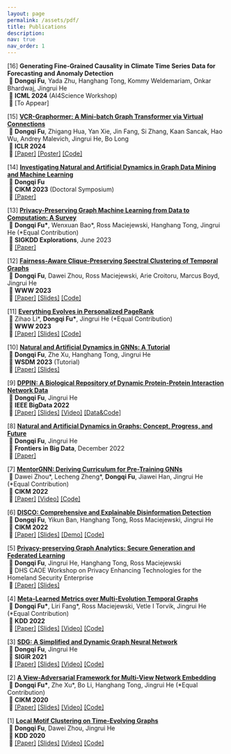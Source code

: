 ```yaml
---
layout: page
permalink: /assets/pdf/
title: Publications
description:
nav: true
nav_order: 1
---
```


<!---
<div style="max-width: 100%; text-align: center;">
  <a href="https://dongqifu.github.io/assets/img/research_scope.png">
  <img src="https://dongqifu.github.io/assets/img/research_scope.png" alt="My Current Research Scope (Stay Tuned)" style="width: 100%; height: auto;">
  </a>
  <p style="font-style: normal;">Graph AI Development</p>
</div>
-->

[16] **Generating Fine-Grained Causality in Climate Time Series Data for Forecasting and Anomaly Detection**\
&nbsp;🔹 **Dongqi Fu**, Yada Zhu, Hanghang Tong, Kommy Weldemariam, Onkar Bhardwaj, Jingrui He\
&nbsp;🔹 **ICML 2024** (AI4Science Workshop)\
&nbsp;🔹 [To Appear]
  
<p> </p>
<p> </p>

[15] [**VCR-Graphormer: A Mini-batch Graph Transformer via Virtual Connections**](https://github.com/DongqiFu/VCR-Graphormer)\
&nbsp;🔹 **Dongqi Fu**, Zhigang Hua, Yan Xie, Jin Fang, Si Zhang, Kaan Sancak, Hao Wu, Andrey Malevich, Jingrui He, Bo Long\
&nbsp;🔹 **ICLR 2024**\
&nbsp;🔹 [[Paper]](https://arxiv.org/pdf/2403.16030.pdf) [[Poster]](https://github.com/DongqiFu/VCR-Graphormer/blob/main/poster.png) [[Code]](https://github.com/DongqiFu/VCR-Graphormer)

<p>  </p>

[14] [**Investigating Natural and Artificial Dynamics in Graph Data Mining and Machine Learning**](https://dl.acm.org/doi/10.1145/3583780.3616007)\
&nbsp;🔹 **Dongqi Fu**\
&nbsp;🔹 **CIKM 2023** (Doctoral Symposium)\
&nbsp;🔹 [[Paper]](https://dl.acm.org/doi/pdf/10.1145/3583780.3616007?casa_token=hRzfvZ6LFU8AAAAA:qzcokEzmjVfCTxmd435ynKKH-_Ttt6LcTtPQ4J55B-OCvQGBeNhu_XYZHIcEXkxPL4-hnB0nACOM)

<p>  </p>

[13] [**Privacy-Preserving Graph Machine Learning from Data to Computation: A Survey**](https://dl.acm.org/doi/10.1145/3606274.3606280)\
&nbsp;🔹 **Dongqi Fu\***, Wenxuan Bao\*, Ross Maciejewski, Hanghang Tong, Jingrui He (\*Equal Contribution)\
&nbsp;🔹 **SIGKDD Explorations**, June 2023\
&nbsp;🔹 [[Paper]](https://dl.acm.org/doi/pdf/10.1145/3606274.3606280)

<p>  </p>

[12] [**Fairness-Aware Clique-Preserving Spectral Clustering of Temporal Graphs**](https://github.com/DongqiFu/F-SEGA)\
&nbsp;🔹 **Dongqi Fu**, Dawei Zhou, Ross Maciejewski, Arie Croitoru, Marcus Boyd, Jingrui He\
&nbsp;🔹 **WWW 2023**\
&nbsp;🔹 [[Paper]](https://dongqifu.github.io/assets/pdf/F-SEGA.pdf) [[Slides]](https://github.com/DongqiFu/F-SEGA/blob/main/slides/WWW'23_F_SEGA_Presentation_Slides.pdf) [[Code]](https://github.com/DongqiFu/F-SEGA/tree/main/code)

<p>  </p>

[11] [**Everything Evolves in Personalized PageRank**](https://github.com/DongqiFu/EvePPR)\
&nbsp;🔹 Zihao Li\*, **Dongqi Fu\***, Jingrui He (\*Equal Contribution)\
&nbsp;🔹 **WWW 2023**\
&nbsp;🔹 [[Paper]](https://dongqifu.github.io/assets/pdf/EvePPR.pdf) [[Slides]](https://github.com/DongqiFu/EvePPR/blob/main/slides/WWW'23_EvePPR_Presentation_Slides.pdf) [[Code]](https://github.com/DongqiFu/EvePPR/tree/main/code)

<p>  </p>

[10] [**Natural and Artificial Dynamics in GNNs: A Tutorial**](https://github.com/DongqiFu/Natural-and-Artificial-Dynamics-in-GNNs-A-Tutorial)\
&nbsp;🔹 **Dongqi Fu**, Zhe Xu, Hanghang Tong, Jingrui He\
&nbsp;🔹 **WSDM 2023** (Tutorial)\
&nbsp;🔹 [[Paper]](https://dongqifu.github.io/assets/pdf/WSDM-Tutorial-Paper.pdf) [[Slides]](https://github.com/DongqiFu/Natural-and-Artificial-Dynamics-in-GNNs-A-Tutorial/blob/main/WSDM'23%20Tutorial%200227.pdf)

<p>  </p>

[9] [**DPPIN: A Biological Repository of Dynamic Protein-Protein Interaction Network Data**](https://github.com/DongqiFu/DPPIN)\
&nbsp;🔹 **Dongqi Fu**, Jingrui He\
&nbsp;🔹 **IEEE BigData 2022**\
&nbsp;🔹 [[Paper]](https://dongqifu.github.io/assets/pdf/DPPIN.pdf) [[Slides]](https://github.com/DongqiFu/DPPIN/blob/main/IEEE%20BigData'22_DPPIN_Presentation_Slides.pdf) [[Video]](https://ieeecps.org/files/zlu1YJ8c0HLbvS3sNNx3W) [[Data&Code]](https://github.com/DongqiFu/DPPIN)

<p>  </p>

[8] [**Natural and Artificial Dynamics in Graphs: Concept, Progress, and Future**](https://www.frontiersin.org/articles/10.3389/fdata.2022.1062637/full)\
&nbsp;🔹 **Dongqi Fu**, Jingrui He\
&nbsp;🔹 **Frontiers in Big Data**, December 2022\
&nbsp;🔹 [[Paper]](https://dongqifu.github.io/assets/pdf/fdata-05-1062637.pdf)

<p>  </p>

[7] [**MentorGNN: Deriving Curriculum for Pre-Training GNNs**](https://dl.acm.org/doi/abs/10.1145/3511808.3557393)\
&nbsp;🔹 Dawei Zhou\*, Lecheng Zheng\*, **Dongqi Fu**, Jiawei Han, Jingrui He (\*Equal Contribution)\
&nbsp;🔹 **CIKM 2022**\
&nbsp;🔹 [[Paper]](https://arxiv.org/pdf/2208.09905.pdf) [[Video]](https://dl.acm.org/action/downloadSupplement?doi=10.1145%2F3511808.3557393&file=CIKM+Presentation.mp4) [[Code]](https://github.com/Leo02016/MentorGNN)

<p>  </p>

[6] [**DISCO: Comprehensive and Explainable Disinformation Detection**](https://github.com/DongqiFu/DISCO)\
&nbsp;🔹 **Dongqi Fu**, Yikun Ban, Hanghang Tong, Ross Maciejewski, Jingrui He\
&nbsp;🔹 **CIKM 2022**\
&nbsp;🔹 [[Paper]](https://dongqifu.github.io/assets/pdf/DISCO.pdf) [[Slides]](https://github.com/DongqiFu/DISCO/blob/main/slides/CIKM'22_DISCO_Presentation_Slides.pdf) [[Demo]](https://drive.google.com/file/d/1Nhw1veqjIN9SBz1RLJPDTRVTHuknfjHl/edit) [[Code]](https://github.com/DongqiFu/DISCO)

<p>  </p>

[5] [**Privacy-preserving Graph Analytics: Secure Generation and Federated Learning**](https://specialevents.asu.edu/website/37457/accepted-white-papers/)\
&nbsp;🔹 **Dongqi Fu**, Jingrui He, Hanghang Tong, Ross Maciejewski\
&nbsp;🔹 DHS CAOE Workshop on Privacy Enhancing Technologies for the Homeland Security Enterprise\
&nbsp;🔹 [[Paper]](https://arxiv.org/pdf/2207.00048.pdf) [[Slides]](https://dongqifu.github.io/assets/pdf/PETS4HASE'22_Presentation_Slides.pdf)

<p>  </p>

[4] [**Meta-Learned Metrics over Multi-Evolution Temporal Graphs**](https://github.com/DongqiFu/Temp-GFSM)\
&nbsp;🔹 **Dongqi Fu\***, Liri Fang\*, Ross Maciejewski, Vetle I Torvik, Jingrui He (\*Equal Contribution)\
&nbsp;🔹 **KDD 2022**\
&nbsp;🔹 [[Paper]](https://dongqifu.github.io/assets/pdf/Temp-GFSM.pdf) [[Slides]](https://github.com/DongqiFu/Temp-GFSM/blob/main/Slides/KDD'22_Temp-GFSM_Presentation_Slides.pdf) [[Video]](https://dl.acm.org/action/downloadSupplement?doi=10.1145%2F3534678.3539313&file=KDD22-fp0916.mp4) [[Code]](https://github.com/LiriFang/Temp-GFSM)

<p>  </p>

[3] [**SDG: A Simplified and Dynamic Graph Neural Network**](https://github.com/DongqiFu/SDG)\
&nbsp;🔹 **Dongqi Fu**, Jingrui He\
&nbsp;🔹 **SIGIR 2021**\
&nbsp;🔹 [[Paper]](https://dongqifu.github.io/assets/pdf/SDG.pdf) [[Slides]](https://github.com/DongqiFu/SDG/blob/main/slides/SIGIR'21_SDG_Presentation_Slides.pdf) [[Video]](https://dl.acm.org/action/downloadSupplement?doi=10.1145%2F3404835.3463059&file=sp1515_prerecorded_video.mp4) [[Code]](https://github.com/DongqiFu/SDG)

<p>  </p>

[2] [**A View-Adversarial Framework for Multi-View Network Embedding**](https://github.com/DongqiFu/VANE)\
&nbsp;🔹 **Dongqi Fu\***, Zhe Xu\*, Bo Li, Hanghang Tong, Jingrui He (\*Equal Contribution)\
&nbsp;🔹 **CIKM 2020**\
&nbsp;🔹 [[Paper]](https://dongqifu.github.io/assets/pdf/VANE.pdf) [[Slides]](https://github.com/DongqiFu/VANE/blob/master/slides/CIKM'20_VANE_Presentation_Slides.pdf) [[Video]](https://dl.acm.org/action/downloadSupplement?doi=10.1145%2F3340531.3412127&file=3340531.3412127.mp4&download=true) [[Code]](https://github.com/pricexu/VANE)

<p>  </p>

[1] [**Local Motif Clustering on Time-Evolving Graphs**](https://github.com/DongqiFu/L-MEGA)\
&nbsp;🔹 **Dongqi Fu**, Dawei Zhou, Jingrui He\
&nbsp;🔹 **KDD 2020**\
&nbsp;🔹 [[Paper]](https://dongqifu.github.io/assets/pdf/L-MEGA.pdf) [[Slides]](https://github.com/DongqiFu/L-MEGA/blob/master/slides/KDD'20_L-MEGA_Slides.pdf) [[Video]](https://www.youtube.com/watch?v=2Z-SS1IchGc&feature=emb_title) [[Code]](https://github.com/DongqiFu/L-MEGA)
